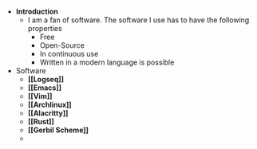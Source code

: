 - **Introduction**
	- I am a fan of software. The software I use has to have the following properties
		- Free
		- Open-Source
		- In continuous use
		- Written in a modern language is possible
- Software
	- **[[Logseq]]**
	- **[[Emacs]]**
	- **[[Vim]]**
	- **[[Archlinux]]**
	- **[[Alacritty]]**
	- **[[Rust]]**
	- **[[Gerbil Scheme]]**
	-